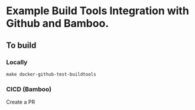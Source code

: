 # Example Build Tools Integration with Github and Bamboo.
## To build
### Locally
`make docker-github-test-buildtools`
### CICD (Bamboo)
Create a PR